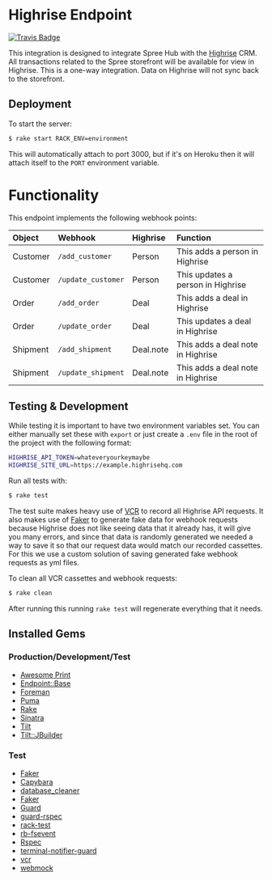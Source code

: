 # Highrise Endpoint
[![Travis Badge](https://travis-ci.org/codelation/highrise_endpoint.svg?branch=master)](https://travis-ci.org/codelation/highrise_endpoint)

This integration is designed to integrate Spree Hub with the [Highrise](https://highrisehq.com) CRM. All transactions related to the Spree storefront will be available for view in Highrise. This is a one-way integration. Data on Highrise will not sync back to the storefront.

## Deployment
To start the server:

```bash
$ rake start RACK_ENV=environment
```

This will automatically attach to port 3000, but if it's on Heroku then it will attach itself to the `PORT` environment variable.

# Functionality
This endpoint implements the following webhook points: 

| Object | Webhook | Highrise | Function |
| :----| :-----| :------ | :------- |
| Customer | `/add_customer` | Person | This adds a person in Highrise
| Customer | `/update_customer` | Person | This updates a person in Highrise
| Order | `/add_order` | Deal | This adds a deal in Highrise
| Order | `/update_order` | Deal | This updates a deal in Highrise
| Shipment | `/add_shipment` | Deal.note | This adds a deal note in Highrise
| Shipment | `/update_shipment` | Deal.note | This adds a deal note in Highrise

## Testing & Development
While testing it is important to have two environment variables set. You can either manually set these with `export` or just create a `.env` file in the root of the project with the following format:

```bash
HIGHRISE_API_TOKEN=whateveryourkeymaybe
HIGHRISE_SITE_URL=https://example.highrisehq.com
```

Run all tests with:

```bash
$ rake test
```

The test suite makes heavy use of [VCR](https://github.com/vcr/vcr) to record all Highrise API requests. It also makes use of [Faker](https://github.com/stympy/faker) to generate fake data for webhook requests because Highrise does not like seeing data that it already has, it will give you many errors, and since that data is randomly generated we needed a way to save it so that our request data would match our recorded cassettes. For this we use a custom solution of saving generated fake webhook requests as yml files.

To clean all VCR cassettes and webhook requests:

```bash
$ rake clean
```

After running this running `rake test` will regenerate everything that it needs.

## Installed Gems

### Production/Development/Test

- [Awesome Print](https://github.com/michaeldv/awesome_print)
- [Endpoint::Base](https://github.com/spree/endpoint_base)
- [Foreman](https://github.com/ddollar/foreman)
- [Puma](http://puma.io)
- [Rake](https://github.com/jimweirich/rake)
- [Sinatra](http://www.sinatrarb.com)
- [Tilt](https://github.com/rtomayko/tilt/tree/tilt-1)
- [Tilt::JBuilder](https://github.com/anthonator/tilt-jbuilder)


### Test
- [Faker](https://github.com/stympy/faker)
- [Capybara](https://github.com/jnicklas/capybara)
- [database_cleaner](https://github.com/bmabey/database_cleaner)
- [Faker](https://github.com/stympy/faker)
- [Guard](https://github.com/guard/guard)
- [guard-rspec](https://github.com/guard/guard-rspec)
- [rack-test](https://github.com/brynary/rack-test)
- [rb-fsevent](https://github.com/thibaudgg/rb-fsevent)
- [Rspec](http://rspec.info)
- [terminal-notifier-guard](https://github.com/Springest/terminal-notifier-guard)
- [vcr](https://github.com/vcr/vcr)
- [webmock](https://github.com/bblimke/webmock)

